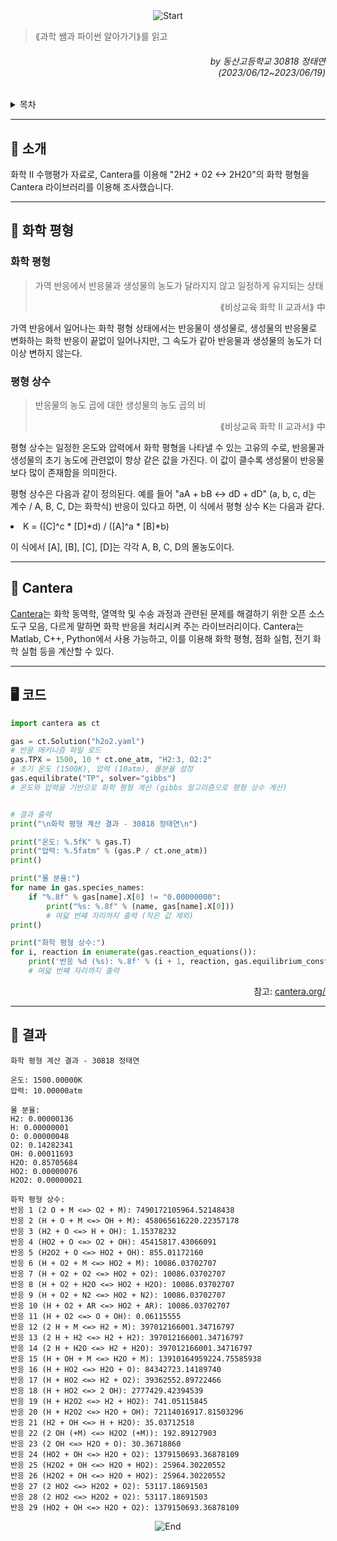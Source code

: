 <div align=center>
    <img src="https://capsule-render.vercel.app/api?type=waving&height=230&fontSize=55&fontAlignY=45&color=gradient&customColorList=12&section=header&text=Cantera를%20이용한%20화학%20평형%20계산" alt="Start"/>
</div>

> ⟪과학 쌤과 파이썬 알아가기⟫를 읽고

<div align=right>
    <h6>
        by 동산고등학교 30818 정태연<br/> 
        (2023/06/12~2023/06/19)
    </h6>
</div>

<details>
    <summary>목차</summary>
    <h6>
        <ul dir="auto">
            <a href="https://github.com/error0918/MiniProjects/tree/main/ChemistryCantera//ChemistryCantera/#-----소개">
                <li>
                    📜 소개
                </li>
            </a>
            <a href="https://github.com/error0918/MiniProjects/tree/main/ChemistryCantera//ChemistryCantera/#-----화학-평형">
                <li>
                    🤔 화학 평형
                </li>
            </a>
            <a href="https://github.com/error0918/MiniProjects/tree/main/ChemistryCantera//ChemistryCantera/#-----Cantera">
                <li>
                    🧐 Cantera
                </li>
            </a>
            <a href="https://github.com/error0918/MiniProjects/tree/main/ChemistryCantera//ChemistryCantera/#----%EF%B8%8F-코드">
                <li>
                    🖥️ 코드
                </li>
            </a>
            <a href="https://github.com/error0918/MiniProjects/tree/main/ChemistryCantera//ChemistryCantera/#-----결과">
                <li>
                    📱 결과
                </li>
            </a>
        </ul>
    </h6>
</details>

---

<h2>
    📜 소개
</h2>

화학 II 수행평가 자료로, Cantera를 이용해 "2H2 + 02 <-> 2H20"의 화학 평형을 Cantera 라이브러리를 이용해 조사했습니다. 

---

<h2>
    🤔 화학 평형
</h2>

<h3>
    화학 평형
</h3>

> 가역 반응에서 반응물과 생성물의 농도가 달라지지 않고 일정하게 유지되는 상태
> <br/>
> <div align=end> ⟪비상교육 화학 II 교과서⟫ 中 </div>

가역 반응에서 일어나는 화학 평형 상태에서는 반응물이 생성물로, 생성물의 반응물로 변화하는 화학 반응이 끝없이 일어나지만, 그 속도가 같아 반응물과 생성물의 농도가 더이상 변하지 않는다.

<h3>
    평형 상수
</h3>

> 반응물의 농도 곱에 대한 생성물의 농도 곱의 비
> <br/>
> <div align=end> ⟪비상교육 화학 II 교과서⟫ 中 </div>

평형 상수는 일정한 온도와 압력에서 화학 평형을 나타낼 수 있는 고유의 수로, 반응물과 생성물의 초기 농도에 관련없이 항상 같은 값을 가진다. 이 값이 클수록 생성물이 반응물보다 많이 존재함을 의미한다.

평형 상수은 다음과 같이 정의된다. 예를 들어 "aA + bB <-> dD + dD" (a, b, c, d는 계수 / A, B, C, D는 화학식) 반응이 있다고 하면, 이 식에서 평형 상수 K는 다음과 같다.

<li>
    K = ([C]^c * [D]*d) / ([A]^a * [B]*b)
</li>

이 식에서 [A], [B], [C], [D]는 각각 A, B, C, D의 몰농도이다.

---

<h2>
    🧐 Cantera
</h2>

<a href="https://cantera.org/">Cantera</a>는 화학 동역학, 열역학 및 수송 과정과 관련된 문제를 해결하기 위한 오픈 소스 도구 모음, 다르게 말하면 화학 반응을 처리시켜 주는 라이브러리이다. Cantera는 Matlab, C++, Python에서 사용 가능하고, 이를 이용해 화학 평형, 점화 실험, 전기 화학 실험 등을 계산할 수 있다.


---

<h2>
    🖥️ 코드
</h2>

```python
import cantera as ct

gas = ct.Solution("h2o2.yaml")
# 반응 메커니즘 파일 로드
gas.TPX = 1500, 10 * ct.one_atm, "H2:3, O2:2"
# 초기 온도 (1500K), 압력 (10atm), 몰분율 설정
gas.equilibrate("TP", solver="gibbs")
# 온도와 압력을 기반으로 화학 평형 계산 (gibbs 알고리즘으로 평형 상수 계산)


# 결과 출력
print("\n화학 평형 계산 결과 - 30818 정태연\n")

print("온도: %.5fK" % gas.T)
print("압력: %.5fatm" % (gas.P / ct.one_atm))
print()

print("몰 분율:")
for name in gas.species_names:
    if "%.8f" % gas[name].X[0] != "0.00000000":
        print("%s: %.8f" % (name, gas[name].X[0]))
        # 여덟 번쨰 자리까지 출력 (작은 값 제외)
print()

print("화학 평형 상수:")
for i, reaction in enumerate(gas.reaction_equations()):
    print('반응 %d (%s): %.8f' % (i + 1, reaction, gas.equilibrium_constants[i]))
    # 여덟 번쨰 자리까지 출력
```
<div align=end>
    참고: <a href="https://cantera.org/">cantera.org/</a>
</div>

---

<h2>
    📱 결과
</h2>

```
화학 평형 계산 결과 - 30818 정태연

온도: 1500.00000K
압력: 10.00000atm

몰 분율:
H2: 0.00000136
H: 0.00000001
O: 0.00000048
O2: 0.14282341
OH: 0.00011693
H2O: 0.85705684
HO2: 0.00000076
H2O2: 0.00000021

화학 평형 상수:
반응 1 (2 O + M <=> O2 + M): 7490172105964.52148438
반응 2 (H + O + M <=> OH + M): 458065616220.22357178
반응 3 (H2 + O <=> H + OH): 1.15378232
반응 4 (HO2 + O <=> O2 + OH): 45415817.43066091
반응 5 (H2O2 + O <=> HO2 + OH): 855.01172160
반응 6 (H + O2 + M <=> HO2 + M): 10086.03702707
반응 7 (H + O2 + O2 <=> HO2 + O2): 10086.03702707
반응 8 (H + O2 + H2O <=> HO2 + H2O): 10086.03702707
반응 9 (H + O2 + N2 <=> HO2 + N2): 10086.03702707
반응 10 (H + O2 + AR <=> HO2 + AR): 10086.03702707
반응 11 (H + O2 <=> O + OH): 0.06115555
반응 12 (2 H + M <=> H2 + M): 397012166001.34716797
반응 13 (2 H + H2 <=> H2 + H2): 397012166001.34716797
반응 14 (2 H + H2O <=> H2 + H2O): 397012166001.34716797
반응 15 (H + OH + M <=> H2O + M): 13910164959224.75585938
반응 16 (H + HO2 <=> H2O + O): 84342723.14189740
반응 17 (H + HO2 <=> H2 + O2): 39362552.89722466
반응 18 (H + HO2 <=> 2 OH): 2777429.42394539
반응 19 (H + H2O2 <=> H2 + HO2): 741.05115845
반응 20 (H + H2O2 <=> H2O + OH): 72114016917.81503296
반응 21 (H2 + OH <=> H + H2O): 35.03712518
반응 22 (2 OH (+M) <=> H2O2 (+M)): 192.89127903
반응 23 (2 OH <=> H2O + O): 30.36718860
반응 24 (HO2 + OH <=> H2O + O2): 1379150693.36878109
반응 25 (H2O2 + OH <=> H2O + HO2): 25964.30220552
반응 26 (H2O2 + OH <=> H2O + HO2): 25964.30220552
반응 27 (2 HO2 <=> H2O2 + O2): 53117.18691503
반응 28 (2 HO2 <=> H2O2 + O2): 53117.18691503
반응 29 (HO2 + OH <=> H2O + O2): 1379150693.36878109
```

<div align=center>
    <img src="https://capsule-render.vercel.app/api?type=waving&height=200&color=gradient&customColorList=12&section=footer&desc=Copyright%202023.%20jtaeyeon05%20all%20rights%20reserved" alt="End"/>
</div>